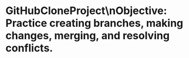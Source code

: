 # GitHubCloneProject\nObjective: Practice creating branches, making changes, merging, and resolving conflicts.
